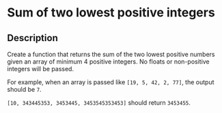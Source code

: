 # Sum of two lowest positive integers

## Description

Create a function that returns the sum of the two lowest positive numbers given an array of minimum 4 positive integers. No floats or non-positive integers will be passed.

For example, when an array is passed like ```[19, 5, 42, 2, 77]```, the output should be ```7```.

```[10, 343445353, 3453445, 3453545353453]``` should return ```3453455```.


